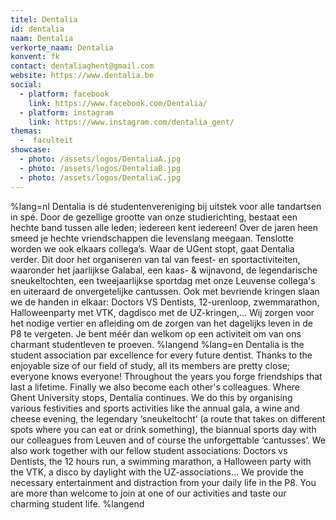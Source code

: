 ```yaml
---
titel: Dentalia
id: dentalia
naam: Dentalia
verkorte_naam: Dentalia
konvent: fk
contact: dentaliaghent@gmail.com
website: https://www.dentalia.be
social:
  - platform: facebook
    link: https://www.facebook.com/Dentalia/
  - platform: instagram
    link: https://www.instagram.com/dentalia_gent/
themas:
  -  faculteit
showcase:
  - photo: /assets/logos/DentaliaA.jpg
  - photo: /assets/logos/DentaliaB.jpg
  - photo: /assets/logos/DentaliaC.jpg
---
```


%lang=nl Dentalia is dé studentenvereniging bij uitstek voor alle tandartsen in spé. Door de gezellige grootte van onze studierichting, bestaat een hechte band tussen alle leden; iedereen kent iedereen! Over de jaren heen smeed je hechte vriendschappen die levenslang meegaan. Tenslotte worden we ook elkaars collega’s.
Waar de UGent stopt, gaat Dentalia verder. Dit door het organiseren van tal van feest- en sportactiviteiten, waaronder het jaarlijkse Galabal, een kaas- & wijnavond, de legendarische sneukeltochten, een tweejaarlijkse sportdag met onze Leuvense collega's en uiteraard de onvergetelijke cantussen. Ook met bevriende kringen slaan we de handen in elkaar: Doctors VS Dentists, 12-urenloop, zwemmarathon, Halloweenparty met VTK, dagdisco met de UZ-kringen,… Wij zorgen voor het nodige vertier en afleiding om de zorgen van het dagelijks leven in de P8 te vergeten. Je bent méér dan welkom op een activiteit om van ons charmant studentleven te proeven. %langend %lang=en Dentalia is the student association par excellence for every future dentist. Thanks to the enjoyable size of our field of study, all its members are pretty close; everyone knows everyone! Throughout the years you forge friendships that last a lifetime. Finally we also become each other's colleagues. Where Ghent University stops, Dentalia continues. We do this by organising various festivities and sports activities like the annual gala, a wine and cheese evening, the legendary ‘sneukeltocht’ (a route that takes on different spots where you can eat or drink something), the biannual sports day with our colleagues from Leuven and of course the unforgettable ‘cantusses’. We also work together with our fellow student associations: Doctors vs Dentists, the 12 hours run, a swimming marathon, a Halloween party with the VTK, a disco by daylight with the UZ-associations… We provide the necessary entertainment and distraction from your daily life in the P8. You are more than welcome to join at one of our activities and taste our charming student life. %langend 


